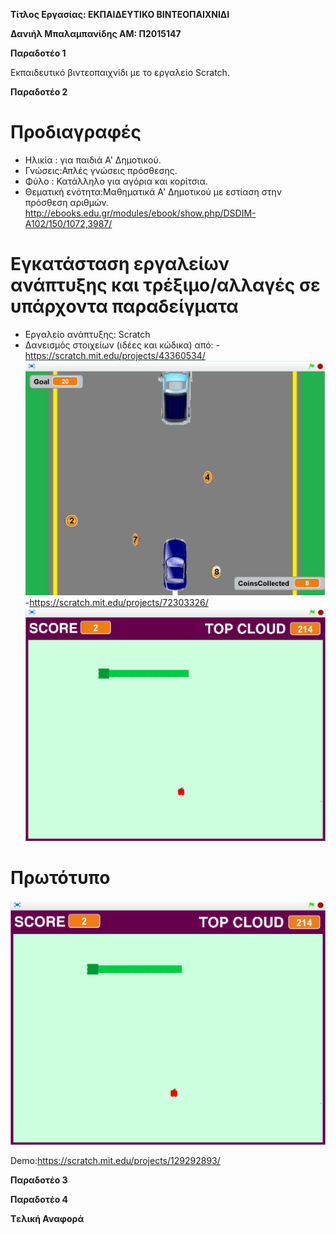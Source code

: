 ﻿**Τίτλος Εργασίας: ΕΚΠΑΙΔΕΥΤΙΚΟ ΒΙΝΤΕΟΠΑΙΧΝΙΔΙ**

**Δανιήλ Μπαλαμπανίδης
ΑΜ: Π2015147**

**Παραδοτέο 1**

Εκπαιδευτικό βιντεοπαιχνίδι με το εργαλείο Scratch.


**Παραδοτέο 2**

# Προδιαγραφές

* Ηλικία : για παιδιά A' Δημοτικού.
* Γνώσεις:Απλές γνώσεις πρόσθεσης.
* Φύλο : Κατάλληλο για αγόρια και κορίτσια.
* Θεματική ενότητα:Μαθηματικά Α' Δημοτικού με εστίαση στην πρόσθεση αριθμών. http://ebooks.edu.gr/modules/ebook/show.php/DSDIM-A102/150/1072,3987/ 

# Εγκατάσταση εργαλείων ανάπτυξης και τρέξιμο/αλλαγές σε υπάρχοντα παραδείγματα

- Εργαλείο ανάπτυξης: Scratch
- Δανεισμός στοιχείων (ιδέες και κώδικα) από:
   -https://scratch.mit.edu/projects/43360534/
  ![ScreenShot](image1.png)
   -https://scratch.mit.edu/projects/72303326/
  ![ScreenShot](image2.png)

# Πρωτότυπο
  ![ScreenShot](image2.png)
  
  Demo:https://scratch.mit.edu/projects/129292893/


**Παραδοτέο 3**

**Παραδοτέο 4**

**Tελική Αναφορά**
